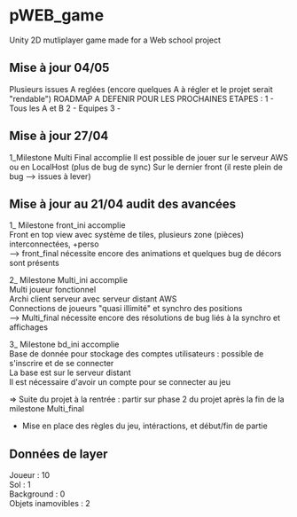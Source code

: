 # pWEB_game
Unity 2D mutliplayer game made for a Web school project

## Mise à jour 04/05
Plusieurs issues A reglées (encore quelques A à régler et le projet serait "rendable")
ROADMAP A DEFENIR POUR LES PROCHAINES ETAPES :
1 - Tous les A et B
2 - Equipes
3 - 

## Mise à jour 27/04

1_Milestone Multi Final accomplie
Il est possible de jouer sur le serveur AWS ou en LocalHost (plus de bug de sync)
Sur le dernier front (il reste plein de bug --> issues à lever)

## Mise à jour au 21/04 audit des avancées

1_ Milestone front_ini accomplie  
Front en top view avec système de tiles, plusieurs zone (pièces) interconnectées, +perso  
--> front_final nécessite encore des animations et quelques bug de décors sont présents  
  
2_ Milestone Multi_ini accomplie  
Multi joueur fonctionnel  
Archi client serveur avec serveur distant AWS  
Connections de joueurs "quasi illimité" et synchro des positions  
--> Multi_final nécessite encore des résolutions de bug liés à la synchro et affichages  

3_ Milestone bd_ini accomplie  
Base de donnée pour stockage des comptes utilisateurs : possible de s'inscrire et de se connecter  
La base est sur le serveur distant  
Il est nécessaire d'avoir un compte pour se connecter au jeu  

=> Suite du projet à la rentrée : partir sur phase 2 du projet après la fin de la milestone Multi_final  
 - Mise en place des règles du jeu, intéractions, et début/fin de partie  

## Données de layer

Joueur : 10  
Sol : 1  
Background : 0  
Objets inamovibles : 2  
